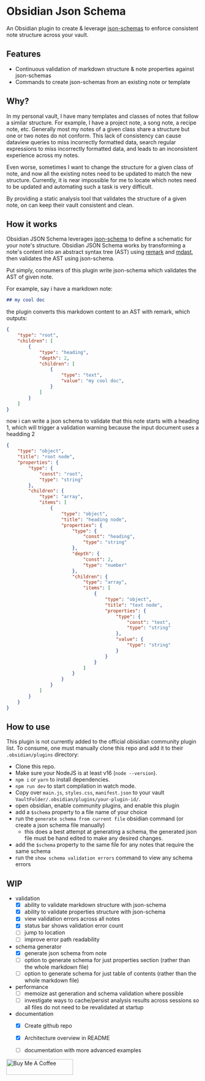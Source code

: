 # Obsidian Json Schema

An Obsidian plugin to create & leverage [json-schemas](https://json-schema.org/) to enforce consistent note structure across your vault.

## Features

- Continuous validation of markdown structure & note properties against json-schemas
- Commands to create json-schemas from an existing note or template

## Why?

In my personal vault, I have many templates and classes of notes that follow a similar structure. For example, I have a project note, a song note, a recipe note, etc. Generally most my notes of a given class share a structure but one or two notes do not conform. This lack of consistency can cause dataview queries to miss incorrectly formatted data, search regular expressions to miss incorrectly formatted data, and leads to an inconsistent experience across my notes.

Even worse, sometimes I want to change the structure for a given class of note, and now all the existing notes need to be updated to match the new structure. Currently, it is near impossible for me to locate which notes need to be updated and automating such a task is very difficult.

By providing a static analysis tool that validates the structure of a given note, on can keep their vault consistent and clean.

## How it works

Obsidian JSON Schema leverages [json-schema](https://json-schema.org/) to define a schematic for your note's structure. Obsidian JSON Schema works by transforming a note's content into an abstract syntax tree (AST) using [remark](https://github.com/remarkjs/remark) and [mdast](https://github.com/syntax-tree/mdast), then validates the AST using json-schema. 

Put simply, consumers of this plugin write json-schema which validates the AST of given note.

For example, say i have a markdown note:

```markdown
## my cool doc
```

the plugin converts this markdown content to an AST with remark, which outputs:

```json
{
    "type": "root",
    "children": [
        {
            "type": "heading",
            "depth": 2,
            "children": [
                {
                    "type": "text",
                    "value": "my cool doc",
                }
            ]
        }
    ]
}
```

now i can write a json schema to validate that this note starts with a heading 1, which will trigger a validation warning because the input document uses a headding 2 

```json
{
    "type": "object",
    "title": "root node",
    "properties": {
        "type": {
            "const": "root",
            "type": "string"
        },
        "children": {
            "type": "array",
            "items": [
                {
                    "type": "object",
                    "title": "heading node",
                    "properties": {
                        "type": {
                            "const": "heading",
                            "type": "string"
                        },
                        "depth": {
                            "const": 2,
                            "type": "number"
                        },
                        "children": {
                            "type": "array",
                            "items": [
                                {
                                    "type": "object",
                                    "title": "text node",
                                    "properties": {
                                        "type": {
                                            "const": "text",
                                            "type": "string"
                                        },
                                        "value": {
                                            "type": "string"
                                        }
                                    }
                                }
                            ]
                        }
                    }
                }
            ]
        }
    }
}
```

## How to use

This plugin is not currently added to the official obisidian community plugin list. To consume, one must manually clone this repo and add it to their `.obsidian/plugins` directory:

- Clone this repo.
- Make sure your NodeJS is at least v16 (`node --version`).
- `npm i` or `yarn` to install dependencies.
- `npm run dev` to start compilation in watch mode.
- Copy over `main.js`, `styles.css`, `manifest.json` to your vault `VaultFolder/.obsidian/plugins/your-plugin-id/`.
- open obsidian, enable community plugins, and enable this plugin
- add a `$schema` property to a file name of your choice
- run the `generate schema from current file` obsidian command (or create a json schema file manually)
  - this does a best attempt at generating a schema, the generated json file must be hand edited to make any desired changes.
- add the `$schema` property to the same file for any notes that require the same schema
- run the `show schema validation errors` command to view any schema errors

## WIP
- validation
  - [x] ability to validate markdown structure with json-schema
  - [x] ability to validate properties structure with json-schema
  - [x] view validation errors across all notes
  - [x] status bar shows validation error count
  - [ ] jump to location
  - [ ] improve error path readability
- schema generator 
  - [x] generate json schema from note
  - [ ] option to generate schema for just properties section (rather than the whole markdown file)
  - [ ] option to generate schema for just table of contents (rather than the whole markdown file)
- performance
  - [ ] memoize ast generation and schema validation where possible
  - [ ] investigate ways to cache/persist analysis results across sessions so all files do not need to be revalidated at startup
- documentation
  - [x] Create github repo
  - [x] Architecture overview in README
  - [ ] documentation with more advanced examples


<a href="https://www.buymeacoffee.com/davemarne" target="_blank"><img src="https://cdn.buymeacoffee.com/buttons/default-orange.png" alt="Buy Me A Coffee" height="41" width="174"></a>